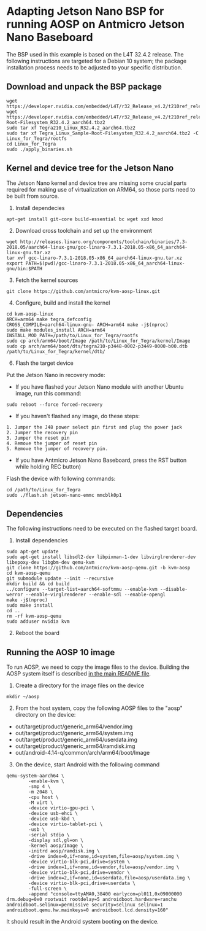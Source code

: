 # Adapting Jetson Nano BSP for running AOSP on Antmicro Jetson Nano Baseboard

The BSP used in this example is based on the L4T 32.4.2 release.
The following instructions are targeted for a Debian 10 system; the package installation process needs to be adjusted to your specific distribution.

## Download and unpack the BSP package

```
wget https://developer.nvidia.com/embedded/L4T/r32_Release_v4.2/t210ref_release_aarch64/Tegra210_Linux_R32.4.2_aarch64.tbz2
wget https://developer.nvidia.com/embedded/L4T/r32_Release_v4.2/t210ref_release_aarch64/Tegra_Linux_Sample-Root-Filesystem_R32.4.2_aarch64.tbz2
sudo tar xf Tegra210_Linux_R32.4.2_aarch64.tbz2
sudo tar xf Tegra_Linux_Sample-Root-Filesystem_R32.4.2_aarch64.tbz2 -C Linux_for_Tegra/rootfs
cd Linux_for_Tegra
sudo ./apply_binaries.sh
```

## Kernel and device tree for the Jetson Nano

The Jetson Nano kernel and device tree are missing some crucial parts required for making use of virtualization on ARM64, so those parts need to be built from source.

1. Install dependecies

```
apt-get install git-core build-essential bc wget xxd kmod
```

2. Download cross toolchain and set up the environment

```
wget http://releases.linaro.org/components/toolchain/binaries/7.3-2018.05/aarch64-linux-gnu/gcc-linaro-7.3.1-2018.05-x86_64_aarch64-linux-gnu.tar.xz
tar xvf gcc-linaro-7.3.1-2018.05-x86_64_aarch64-linux-gnu.tar.xz
export PATH=$(pwd)/gcc-linaro-7.3.1-2018.05-x86_64_aarch64-linux-gnu/bin:$PATH
```

3. Fetch the kernel sources

```
git clone https://github.com/antmicro/kvm-aosp-linux.git
```

4. Configure, build and install the kernel

```
cd kvm-aosp-linux
ARCH=arm64 make tegra_defconfig
CROSS_COMPILE=aarch64-linux-gnu- ARCH=arm64 make -j$(nproc)
sudo make modules_install ARCH=arm64 INSTALL_MOD_PATH=/path/to/Linux_for_Tegra/rootfs
sudo cp arch/arm64/boot/Image /path/to/Linux_for_Tegra/kernel/Image
sudo cp arch/arm64/boot/dts/tegra210-p3448-0002-p3449-0000-b00.dtb /path/to/Linux_for_Tegra/kernel/dtb/
```

6. Flash the target device

Put the Jetson Nano in recovery mode:
- If you have flashed your Jetson Nano module with another Ubuntu image, run this command: 
```
sudo reboot --force forced-recovery
```
- If you haven't flashed any image, do these steps:
```
1. Jumper the J48 power select pin first and plug the power jack
2. Jumper the recovery pin
3. Jumper the reset pin
4. Remove the jumper of reset pin
5. Remove the jumper of recovery pin.
```
- If you have Antmicro Jetson Nano Baseboard, press the RST button while holding REC button)

Flash the device with following commands:

```
cd /path/to/Linux_for_Tegra
sudo ./flash.sh jetson-nano-emmc mmcblk0p1
```

## Dependencies

The following instructions need to be executed on the flashed target board.

1. Install dependencies

```
sudo apt-get update
sudo apt-get install libsdl2-dev libpixman-1-dev libvirglrenderer-dev libepoxy-dev libgbm-dev qemu-kvm
git clone https://github.com/antmicro/kvm-aosp-qemu.git -b kvm-aosp
cd kvm-aosp-qemu
git submodule update --init --recursive
mkdir build && cd build
../configure --target-list=aarch64-softmmu --enable-kvm --disable-werror --enable-virglrenderer --enable-sdl --enable-opengl
make -j$(nproc)
sudo make install
cd ..
rm -rf kvm-aosp-qemu
sudo adduser nvidia kvm
```
2. Reboot the board

## Running the AOSP 10 image

To run AOSP, we need to copy the image files to the device. Building the AOSP system itself is described [in the main README file](README.md).

1. Create a directory for the image files on the device

```
mkdir ~/aosp
```

2. From the host system, copy the following AOSP files to the "aosp" directory on the device:
- out/target/product/generic_arm64/vendor.img
- out/target/product/generic_arm64/system.img
- out/target/product/generic_arm64/userdata.img
- out/target/product/generic_arm64/ramdisk.img
- out/android-4.14-q/common/arch/arm64/boot/Image

3. On the device, start Android with the following command

```
qemu-system-aarch64 \
        -enable-kvm \
        -smp 4 \
        -m 2048 \
        -cpu host \
        -M virt \
        -device virtio-gpu-pci \
        -device usb-ehci \
        -device usb-kbd \
        -device virtio-tablet-pci \
        -usb \
        -serial stdio \
        -display sdl,gl=on \
        -kernel aosp/Image \
        -initrd aosp/ramdisk.img \
        -drive index=0,if=none,id=system,file=aosp/system.img \
        -device virtio-blk-pci,drive=system \
        -drive index=1,if=none,id=vendor,file=aosp/vendor.img \
        -device virtio-blk-pci,drive=vendor \
        -drive index=2,if=none,id=userdata,file=aosp/userdata.img \
        -device virtio-blk-pci,drive=userdata \
        -full-screen \
        -append "console=ttyAMA0,38400 earlycon=pl011,0x09000000 drm.debug=0x0 rootwait rootdelay=5 androidboot.hardware=ranchu androidboot.selinux=permissive security=selinux selinux=1 androidboot.qemu.hw.mainkeys=0 androidboot.lcd.density=160"
```

It should result in the Android system booting on the device.

